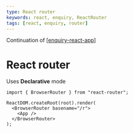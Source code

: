 ```yaml
---
type: React router
keywords: react, enquiry, ReactRouter
tags: [react, enquiry, router]
---
```


Continuation of [[enquiry-react-app]]

# React router
Uses **Declarative** mode

```
import { BrowserRouter } from "react-router";

ReactDOM.createRoot(root).render(
  <BrowserRouter basename="/r">
    <App />
  </BrowserRouter>
);
```




[//begin]: # "Autogenerated link references for markdown compatibility"
[enquiry-react-app]: enquiry-react-app.md "enquiry-react-app"
[//end]: # "Autogenerated link references"
